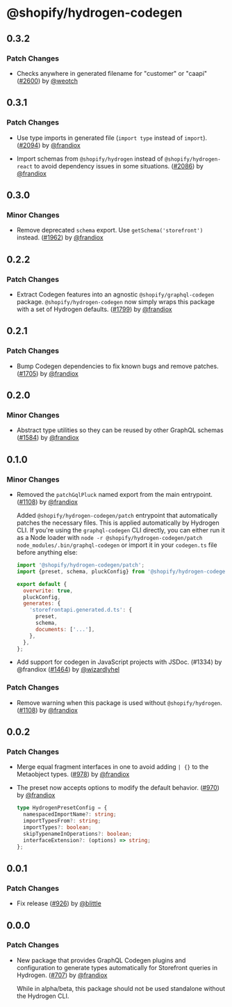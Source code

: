 # @shopify/hydrogen-codegen

## 0.3.2

### Patch Changes

- Checks anywhere in generated filename for "customer" or "caapi" ([#2600](https://github.com/Shopify/hydrogen/pull/2600)) by [@weotch](https://github.com/weotch)

## 0.3.1

### Patch Changes

- Use type imports in generated file (`import type` instead of `import`). ([#2094](https://github.com/Shopify/hydrogen/pull/2094)) by [@frandiox](https://github.com/frandiox)

- Import schemas from `@shopify/hydrogen` instead of `@shopify/hydrogen-react` to avoid dependency issues in some situations. ([#2086](https://github.com/Shopify/hydrogen/pull/2086)) by [@frandiox](https://github.com/frandiox)

## 0.3.0

### Minor Changes

- Remove deprecated `schema` export. Use `getSchema('storefront')` instead. ([#1962](https://github.com/Shopify/hydrogen/pull/1962)) by [@frandiox](https://github.com/frandiox)

## 0.2.2

### Patch Changes

- Extract Codegen features into an agnostic `@shopify/graphql-codegen` package. `@shopify/hydrogen-codegen` now simply wraps this package with a set of Hydrogen defaults. ([#1799](https://github.com/Shopify/hydrogen/pull/1799)) by [@frandiox](https://github.com/frandiox)

## 0.2.1

### Patch Changes

- Bump Codegen dependencies to fix known bugs and remove patches. ([#1705](https://github.com/Shopify/hydrogen/pull/1705)) by [@frandiox](https://github.com/frandiox)

## 0.2.0

### Minor Changes

- Abstract type utilities so they can be reused by other GraphQL schemas ([#1584](https://github.com/Shopify/hydrogen/pull/1584)) by [@frandiox](https://github.com/frandiox)

## 0.1.0

### Minor Changes

- Removed the `patchGqlPluck` named export from the main entrypoint. ([#1108](https://github.com/Shopify/hydrogen/pull/1108)) by [@frandiox](https://github.com/frandiox)

  Added `@shopify/hydrogen-codegen/patch` entrypoint that automatically patches the necessary files. This is applied automatically by Hydrogen CLI.
  If you're using the `graphql-codegen` CLI directly, you can either run it as a Node loader with `node -r @shopify/hydrogen-codegen/patch node_modules/.bin/graphql-codegen` or import it in your `codegen.ts` file before anything else:

  ```js
  import '@shopify/hydrogen-codegen/patch';
  import {preset, schema, pluckConfig} from '@shopify/hydrogen-codegen';

  export default {
    overwrite: true,
    pluckConfig,
    generates: {
      'storefrontapi.generated.d.ts': {
        preset,
        schema,
        documents: ['...'],
      },
    },
  };
  ```

- Add support for codegen in JavaScript projects with JSDoc. (#1334) by @frandiox ([#1464](https://github.com/Shopify/hydrogen/pull/1464)) by [@wizardlyhel](https://github.com/wizardlyhel)

### Patch Changes

- Remove warning when this package is used without `@shopify/hydrogen`. ([#1108](https://github.com/Shopify/hydrogen/pull/1108)) by [@frandiox](https://github.com/frandiox)

## 0.0.2

### Patch Changes

- Merge equal fragment interfaces in one to avoid adding `| {}` to the Metaobject types. ([#978](https://github.com/Shopify/hydrogen/pull/978)) by [@frandiox](https://github.com/frandiox)

- The preset now accepts options to modify the default behavior. ([#970](https://github.com/Shopify/hydrogen/pull/970)) by [@frandiox](https://github.com/frandiox)

  ```ts
  type HydrogenPresetConfig = {
    namespacedImportName?: string;
    importTypesFrom?: string;
    importTypes?: boolean;
    skipTypenameInOperations?: boolean;
    interfaceExtension?: (options) => string;
  };
  ```

## 0.0.1

### Patch Changes

- Fix release ([#926](https://github.com/Shopify/hydrogen/pull/926)) by [@blittle](https://github.com/blittle)

## 0.0.0

### Patch Changes

- New package that provides GraphQL Codegen plugins and configuration to generate types automatically for Storefront queries in Hydrogen. ([#707](https://github.com/Shopify/hydrogen/pull/707)) by [@frandiox](https://github.com/frandiox)

  While in alpha/beta, this package should not be used standalone without the Hydrogen CLI.

